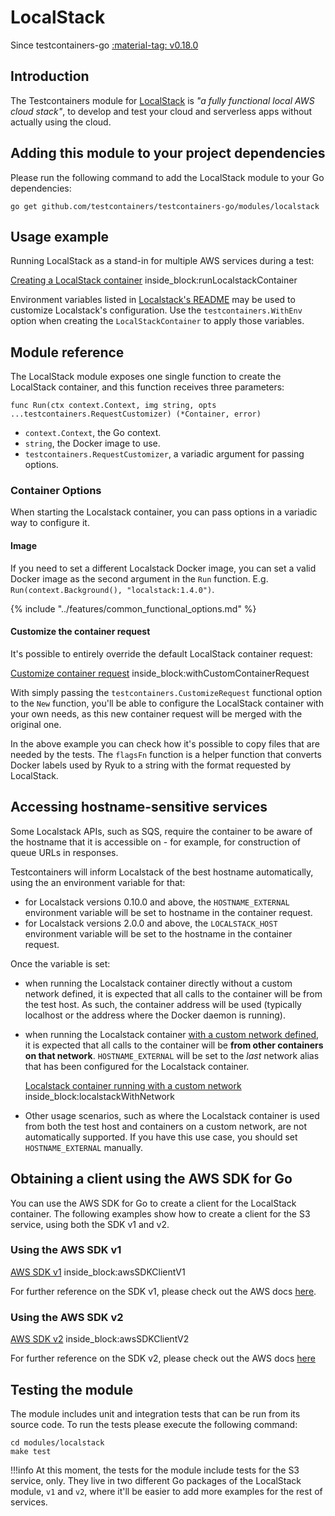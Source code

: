 # LocalStack

Since testcontainers-go <a href="https://github.com/testcontainers/testcontainers-go/releases/tag/v0.18.0"><span class="tc-version">:material-tag: v0.18.0</span></a>

## Introduction

The Testcontainers module for [LocalStack](http://localstack.cloud/) is _"a fully functional local AWS cloud stack"_, to develop and test your cloud and serverless apps without actually using the cloud.

## Adding this module to your project dependencies

Please run the following command to add the LocalStack module to your Go dependencies:

```
go get github.com/testcontainers/testcontainers-go/modules/localstack
```

## Usage example

Running LocalStack as a stand-in for multiple AWS services during a test:

<!--codeinclude-->
[Creating a LocalStack container](../../modules/localstack/examples_test.go) inside_block:runLocalstackContainer
<!--/codeinclude-->

Environment variables listed in [Localstack's README](https://github.com/localstack/localstack#configurations) may be used to customize Localstack's configuration. 
Use the `testcontainers.WithEnv` option when creating the `LocalStackContainer` to apply those variables.

## Module reference

The LocalStack module exposes one single function to create the LocalStack container, and this function receives three parameters:

```golang
func Run(ctx context.Context, img string, opts ...testcontainers.RequestCustomizer) (*Container, error)
```

- `context.Context`, the Go context.
- `string`, the Docker image to use.
- `testcontainers.RequestCustomizer`, a variadic argument for passing options.

### Container Options

When starting the Localstack container, you can pass options in a variadic way to configure it.

#### Image

If you need to set a different Localstack Docker image, you can set a valid Docker image as the second argument in the `Run` function.
E.g. `Run(context.Background(), "localstack:1.4.0")`.

{% include "../features/common_functional_options.md" %}

#### Customize the container request

It's possible to entirely override the default LocalStack container request:

<!--codeinclude-->
[Customize container request](../../modules/localstack/examples_test.go) inside_block:withCustomContainerRequest
<!--/codeinclude-->

With simply passing the `testcontainers.CustomizeRequest` functional option to the `New` function, you'll be able to configure the LocalStack container with your own needs, as this new container request will be merged with the original one.

In the above example you can check how it's possible to copy files that are needed by the tests. The `flagsFn` function is a helper function that converts Docker labels used by Ryuk to a string with the format requested by LocalStack.

## Accessing hostname-sensitive services

Some Localstack APIs, such as SQS, require the container to be aware of the hostname that it is accessible on - for example, for construction of queue URLs in responses.

Testcontainers will inform Localstack of the best hostname automatically, using the an environment variable for that:

* for Localstack versions 0.10.0 and above, the `HOSTNAME_EXTERNAL` environment variable will be set to hostname in the container request.
* for Localstack versions 2.0.0 and above, the `LOCALSTACK_HOST` environment variable will be set to the hostname in the container request.

Once the variable is set:

* when running the Localstack container directly without a custom network defined, it is expected that all calls to the container will be from the test host. As such, the container address will be used (typically localhost or the address where the Docker daemon is running).

* when running the Localstack container [with a custom network defined](/features/networking/#advanced-networking), it is expected that all calls to the container will be **from other containers on that network**. `HOSTNAME_EXTERNAL` will be set to the *last* network alias that has been configured for the Localstack container.

    <!--codeinclude-->
    [Localstack container running with a custom network](../../modules/localstack/examples_test.go) inside_block:localstackWithNetwork
    <!--/codeinclude-->

* Other usage scenarios, such as where the Localstack container is used from both the test host and containers on a custom network, are not automatically supported. If you have this use case, you should set `HOSTNAME_EXTERNAL` manually.

## Obtaining a client using the AWS SDK for Go

You can use the AWS SDK for Go to create a client for the LocalStack container. The following examples show how to create a client for the S3 service, using both the SDK v1 and v2.

### Using the AWS SDK v1

<!--codeinclude-->
[AWS SDK v1](../../modules/localstack/v1/s3_test.go) inside_block:awsSDKClientV1
<!--/codeinclude-->

For further reference on the SDK v1, please check out the AWS docs [here](https://docs.aws.amazon.com/sdk-for-go/v1/developer-guide/setting-up.html).

### Using the AWS SDK v2

<!--codeinclude-->
[AWS SDK v2](../../modules/localstack/v2/s3_test.go) inside_block:awsSDKClientV2
<!--/codeinclude-->

For further reference on the SDK v2, please check out the AWS docs [here](https://aws.github.io/aws-sdk-go-v2/docs/getting-started)

## Testing the module

The module includes unit and integration tests that can be run from its source code. To run the tests please execute the following command:

```
cd modules/localstack
make test
```

!!!info
	At this moment, the tests for the module include tests for the S3 service, only. They live in two different Go packages of the LocalStack module,
    `v1` and `v2`, where it'll be easier to add more examples for the rest of services.
